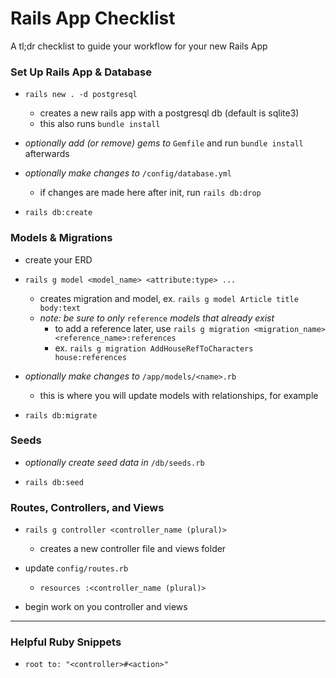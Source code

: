 # Rails App Checklist
A tl;dr checklist to guide your workflow for your new Rails App

### Set Up Rails App & Database

- `rails new . -d postgresql`
  - creates a new rails app with a postgresql db (default is sqlite3)
  - this also runs `bundle install`
  
- _optionally add (or remove) gems to_ `Gemfile` and run `bundle install` afterwards

- _optionally make changes to_ `/config/database.yml`
  - if changes are made here after init, run `rails db:drop`

- `rails db:create`

### Models & Migrations

- create your ERD

- `rails g model <model_name> <attribute:type> ...`
  - creates migration and model, ex. `rails g model Article title body:text`
  - _note: be sure to only_ `reference` _models that already exist_
    - to add a reference later, use `rails g migration <migration_name> <reference_name>:references`
    - ex. `rails g migration AddHouseRefToCharacters house:references`

- _optionally make changes to_ `/app/models/<name>.rb`
  - this is where you will update models with relationships, for example

- `rails db:migrate`

### Seeds

- _optionally create seed data in_ `/db/seeds.rb`

- `rails db:seed`

### Routes, Controllers, and Views

- `rails g controller <controller_name (plural)>`
  - creates a new controller file and views folder
  
- update `config/routes.rb`
  - `resources :<controller_name (plural)>`
  
- begin work on you controller and views

-----

### Helpful Ruby Snippets

- `root to: "<controller>#<action>"`

